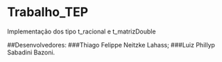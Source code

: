 # Trabalho_TEP
Implementação dos tipo t_racional e t_matrizDouble

##Desenvolvedores:
###Thiago Felippe Neitzke Lahass;
###Luiz Phillyp Sabadini Bazoni.
